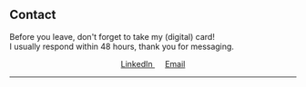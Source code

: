 ## Contact

Before you leave, don't forget to take my (digital) card! <br>
I usually respond within 48 hours, thank you for messaging.

<div align="center">
    <a target="_blank" rel="noopener" href="https://www.linkedin.com/in/emilyy-chau"><span> LinkedIn </span></a> &emsp; 
    <a target="_blank" rel="noopener" href="mailto:chau6054@mylaurier.ca"><span> Email </span></a>
</div>

---